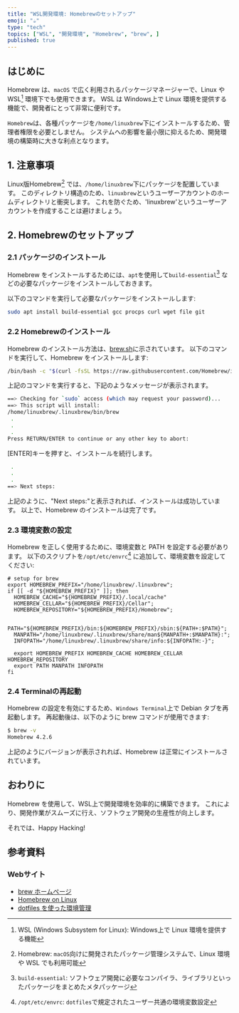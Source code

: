 ```yaml
---
title: "WSL開発環境: Homebrewのセットアップ"
emoji: "☕"
type: "tech"
topics: ["WSL", "開発環境", "Homebrew", "brew", ]
published: true
---
```


## はじめに

Homebrew は、`macOS` で広く利用されるパッケージマネージャーで、Linux や WSL[^1] 環境下でも使用できます。
WSL は Windows上で Linux 環境を提供する機能で、開発者にとって非常に便利です。

`Homebrew`は、各種パッケージを`/home/linuxbrew`下にインストールするため、管理者権限を必要としません。
システムへの影響を最小限に抑えるため、開発環境の構築時に大きな利点となります。

[^1]: WSL (Windows Subsystem for Linux): Windows上で Linux 環境を提供する機能

## 1. 注意事項

Linux版Homebrew[^2] では、`/home/linuxbrew`下にパッケージを配置しています。
このディレクトリ構造のため、`linuxbrew`というユーザーアカウントのホームディレクトリと衝突します。
これを防ぐため、'linuxbrew'というユーザーアカウントを作成することは避けましょう。

[^2]: Homebrew: `macOS`向けに開発されたパッケージ管理システムで、Linux 環境や WSL でも利用可能

## 2. Homebrewのセットアップ

### 2.1 パッケージのインストール

Homebrew をインストールするためには、`apt`を使用して`build-essential`[^3] などの必要なパッケージをインストールしておきます。

以下のコマンドを実行して必要なパッケージをインストールします:

```bash
sudo apt install build-essential gcc procps curl wget file git
```

[^3]: `build-essential`: ソフトウェア開発に必要なコンパイラ、ライブラリといったパッケージをまとめたメタパッケージ

### 2.2 Homebrewのインストール

Homebrew のインストール方法は、[brew.sh](https://brew.sh/)に示されています。
以下のコマンドを実行して、Homebrew をインストールします:

```bash
/bin/bash -c "$(curl -fsSL https://raw.githubusercontent.com/Homebrew/install/HEAD/install.sh)"
```

上記のコマンドを実行すると、下記のようなメッセージが表示されます。

```bash
==> Checking for `sudo` access (which may request your password)...
==> This script will install:
/home/linuxbrew/.linuxbrew/bin/brew
 .
 .
 .
Press RETURN/ENTER to continue or any other key to abort:
```

\[ENTER]キーを押すと、インストールを続行します。

```bash
 .
 .
 .
==> Next steps:

```

上記のように、"Next steps:"と表示されれば、インストールは成功しています。
以上で、Homebrew のインストールは完了です。

### 2.3 環境変数の設定

Homebrew を正しく使用するために、環境変数と PATH を設定する必要があります。
以下のスクリプトを`/opt/etc/envrc`[^4] に追加して、環境変数を設定してください:

```bash:/opt/etc/envrc
# setup for brew
export HOMEBREW_PREFIX="/home/linuxbrew/.linuxbrew";
if [[ -d "${HOMEBREW_PREFIX}" ]]; then
  HOMEBREW_CACHE="${HOMEBREW_PREFIX}/.local/cache"
  HOMEBREW_CELLAR="${HOMEBREW_PREFIX}/Cellar";
  HOMEBREW_REPOSITORY="${HOMEBREW_PREFIX}/Homebrew";

  PATH="${HOMEBREW_PREFIX}/bin:${HOMEBREW_PREFIX}/sbin:${PATH+:$PATH}";
  MANPATH="/home/linuxbrew/.linuxbrew/share/man${MANPATH+:$MANPATH}:";
  INFOPATH="/home/linuxbrew/.linuxbrew/share/info:${INFOPATH:-}";

  export HOMEBREW_PREFIX HOMEBREW_CACHE HOMEBREW_CELLAR HOMEBREW_REPOSITORY
  export PATH MANPATH INFOPATH
fi

```

[^4]: `/opt/etc/envrc`: `dotfiles`で規定されたユーザー共通の環境変数設定

### 2.4 Terminalの再起動

Homebrew の設定を有効にするため、`Windows Terminal`上で Debian タブを再起動します。
再起動後は、以下のように brew コマンドが使用できます:

```bash
$ brew -v
Homebrew 4.2.6

```

上記のようにバージョンが表示されれば、Homebrew は正常にインストールされています。

## おわりに

Homebrew を使用して、WSL上で開発環境を効率的に構築できます。
これにより、開発作業がスムーズに行え、ソフトウェア開発の生産性が向上します。

それでは、Happy Hacking!

## 参考資料

### Webサイト

- [brew ホームページ](https://brew.sh)
- [Homebrew on Linux](https://docs.brew.sh/Homebrew-on-Linux)
- [dotfiles を使った環境管理](https://zenn.dev/atsushifx/articles/wsl2-debian-dotfiles)
